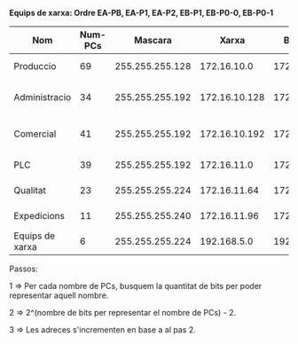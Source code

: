 **Equips de xarxa: Ordre EA-PB, EA-P1, EA-P2, EB-P1, EB-P0-0, EB-P0-1**

|Nom|Num-PCs|Mascara|Xarxa|Broadcast|Rang|Rang Usat|
|---|---|---|---|---|---|---|
|Produccio|	69|		255.255.255.128|	172.16.10.0|	172.16.10.127|		.1 a .126|	.1 a .69|		
|Administracio|	34|		255.255.255.192|	172.16.10.128|	172.16.10.191|		.129 a .190|	.129 a .162|		
|Comercial|	41|		255.255.255.192|	172.16.10.192|	172.16.10.255|		.193 a .254|	.193 a .233|		
|PLC	|	39|		255.255.255.192|	172.16.11.0|	172.16.11.63|		.1 a .62|	.1 a .39|		
|Qualitat|	23|		255.255.255.224|	172.16.11.64|	172.16.11.95|		.65 a .94|	.65 a .87|		
|Expedicions|	11|		255.255.255.240|	172.16.11.96|	172.16.11.111|		.97 a .110|	.97 a .107|
|Equips de xarxa| 6 | 255.255.255.224| 192.168.5.0| 192.168.5.255| .1 a .255| .1 a .6|


Passos:

1 => Per cada nombre de PCs, busquem la quantitat de bits per poder representar aquell nombre.

2 => 2^(nombre de bits per representar el nombre de PCs) - 2.

3 => Les adreces s'incrementen en base a al pas 2.

